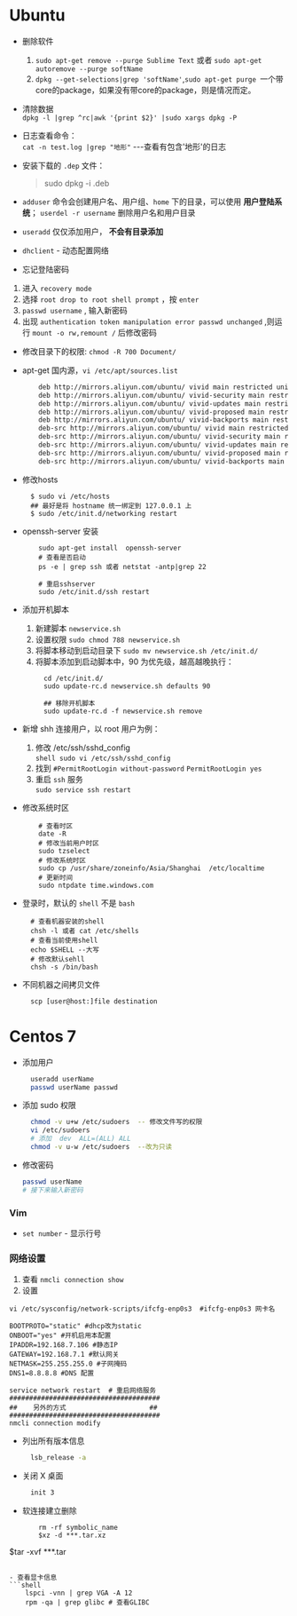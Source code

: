 # Ubuntu
* 删除软件
    1. `sudo apt-get remove --purge Sublime Text` 或者 `sudo apt-get autoremove --purge softName`
    2. `dpkg --get-selections|grep 'softName'`,`sudo apt-get purge `一个带core的package，如果没有带core的package，则是情况而定。

*   清除数据   
    `dpkg -l |grep ^rc|awk '{print $2}' |sudo xargs dpkg -P `

*   日志查看命令：   
    `cat -n test.log |grep "地形"`  ---查看有包含'地形'的日志
*   安装下载的 ` .dep ` 文件：
    > sudo dpkg -i <file>.deb

*   ` adduser ` 命令会创建用户名、用户组、`home` 下的目录，可以使用 **用户登陆系统**；
    `userdel -r username` 删除用户名和用户目录

*   ` useradd ` 仅仅添加用户， **不会有目录添加**

*   ` dhclient ` - 动态配置网络

*   忘记登陆密码          
  1. 进入 `recovery mode`
  2. 选择 `root drop to root shell prompt` ，按 `enter`
  3. ` passwd username ` , 输入新密码
  4. 出现 ` authentication token manipulation error passwd unchanged ` ,则运行 ` mount -o rw,remount / ` 后修改密码

*   修改目录下的权限: `chmod -R 700 Document/`

*   apt-get 国内源，` vi /etc/apt/sources.list `         
    ```txt
        deb http://mirrors.aliyun.com/ubuntu/ vivid main restricted universe multiverse
        deb http://mirrors.aliyun.com/ubuntu/ vivid-security main restricted universe multiverse
        deb http://mirrors.aliyun.com/ubuntu/ vivid-updates main restricted universe multiverse
        deb http://mirrors.aliyun.com/ubuntu/ vivid-proposed main restricted universe multiverse
        deb http://mirrors.aliyun.com/ubuntu/ vivid-backports main restricted universe multiverse
        deb-src http://mirrors.aliyun.com/ubuntu/ vivid main restricted universe multiverse
        deb-src http://mirrors.aliyun.com/ubuntu/ vivid-security main restricted universe multiverse
        deb-src http://mirrors.aliyun.com/ubuntu/ vivid-updates main restricted universe multiverse
        deb-src http://mirrors.aliyun.com/ubuntu/ vivid-proposed main restricted universe multiverse
        deb-src http://mirrors.aliyun.com/ubuntu/ vivid-backports main restricted universe multiverse
    ```

*   修改hosts         
    ```shell
      $ sudo vi /etc/hosts
      ## 最好是将 hostname 统一绑定到 127.0.0.1 上
      $ sudo /etc/init.d/networking restart
    ```

*   openssh-server 安装
    ```shell
        sudo apt-get install  openssh-server
        # 查看是否启动
        ps -e | grep ssh 或者 netstat -antp|grep 22

        # 重启sshserver
        sudo /etc/init.d/ssh restart
    ```
*   添加开机脚本      
    1. 新建脚本 `newservice.sh`
    2. 设置权限 ` sudo chmod 788 newservice.sh `
    3. 将脚本移动到启动目录下 ` sudo mv newservice.sh /etc/init.d/ `
    4. 将脚本添加到启动脚本中，90 为优先级，越高越晚执行：      
        ```
          cd /etc/init.d/
          sudo update-rc.d newservice.sh defaults 90

          ## 移除开机脚本
          sudo update-rc.d -f newservice.sh remove
        ```
*    新增 shh 连接用户，以 root 用户为例：     
        1. 修改 /etc/ssh/sshd_config        
          ```shell
              sudo vi /etc/ssh/sshd_config
          ```
        2. 找到 ` #PermitRootLogin without-password `
          ```
            PermitRootLogin yes
          ```
        3. 重启 ` ssh ` 服务        
          ```
              sudo service ssh restart
          ```

*  修改系统时区      
    ```shell
        # 查看时区
        date -R
        # 修改当前用户时区
        sudo tzselect
        # 修改系统时区
        sudo cp /usr/share/zoneinfo/Asia/Shanghai  /etc/localtime
        # 更新时间
        sudo ntpdate time.windows.com
    ```
*   登录时，默认的 `shell` 不是 ` bash `     
    ```shell
      # 查看机器安装的shell
      chsh -l 或者 cat /etc/shells
      # 查看当前使用shell
      echo $SHELL --大写
      # 修改默认sehll
      chsh -s /bin/bash
    ```
*   不同机器之间拷贝文件    
    ```shell
      scp [user@host:]file destination  
    ```


# Centos 7

- 添加用户    
  ```bash
    useradd userName
    passwd userName passwd
  ```
- 添加 sudo 权限    
  ```bash
    chmod -v u+w /etc/sudoers  -- 修改文件写的权限
    vi /etc/sudoers
    # 添加  dev  ALL=(ALL) ALL
    chmod -v u-w /etc/sudoers  --改为只读
  ```

- 修改密码     
  ```bash
  passwd userName
  # 接下来输入新密码

  ```


### Vim
* ` set number ` - 显示行号



### 网络设置
1. 查看 ` nmcli connection show `
2. 设置     
  ```shell
  vi /etc/sysconfig/network-scripts/ifcfg-enp0s3  #ifcfg-enp0s3 网卡名

  BOOTPROTO="static" #dhcp改为static   
  ONBOOT="yes" #开机启用本配置  
  IPADDR=192.168.7.106 #静态IP  
  GATEWAY=192.168.7.1 #默认网关  
  NETMASK=255.255.255.0 #子网掩码  
  DNS1=8.8.8.8 #DNS 配置

  service network restart  # 重启网络服务
  ######################################
  ##    另外的方式                     ##
  ######################################
  nmcli connection modify
  ```
- 列出所有版本信息         
  ```bash
    lsb_release -a
  ```

- 关闭 X 桌面     
  ```bash
    init 3
  ```
- 软连接建立删除           
  ```shell
      rm -rf symbolic_name
      $xz -d ***.tar.xz

$tar -xvf  ***.tar
  ```

- 查看显卡信息       
  ```shell
      lspci -vnn | grep VGA -A 12
      rpm -qa | grep glibc # 查看GLIBC
  ```
















#
